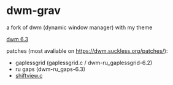 # dwm-grav
a fork of dwm (dynamic window manager) with my theme

[dwm 6.3](hhttps://dwm.suckless.org/)

patches (most avaliable on https://dwm.suckless.org/patches/):

- gaplessgrid (gaplessgrid.c / dwm-ru_gaplessgrid-6.2)
- ru gaps     (dwm-ru_gaps-6.3)
- [shiftview.c](https://lists.suckless.org/dev/1104/7590.html)

